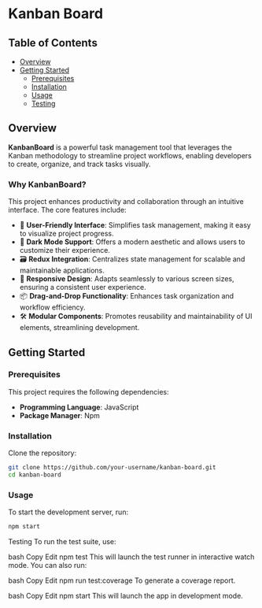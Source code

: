 # Kanban Board

## Table of Contents
- [Overview](#overview)
- [Getting Started](#getting-started)
  - [Prerequisites](#prerequisites)
  - [Installation](#installation)
  - [Usage](#usage)
  - [Testing](#testing)

## Overview

**KanbanBoard** is a powerful task management tool that leverages the Kanban methodology to streamline project workflows, enabling developers to create, organize, and track tasks visually.

### Why KanbanBoard?

This project enhances productivity and collaboration through an intuitive interface. The core features include:

- 🎨 **User-Friendly Interface**: Simplifies task management, making it easy to visualize project progress.
- 🌙 **Dark Mode Support**: Offers a modern aesthetic and allows users to customize their experience.
- 🗃️ **Redux Integration**: Centralizes state management for scalable and maintainable applications.
- 📱 **Responsive Design**: Adapts seamlessly to various screen sizes, ensuring a consistent user experience.
- 📦 **Drag-and-Drop Functionality**: Enhances task organization and workflow efficiency.
- 🛠️ **Modular Components**: Promotes reusability and maintainability of UI elements, streamlining development.

## Getting Started

### Prerequisites

This project requires the following dependencies:

- **Programming Language**: JavaScript
- **Package Manager**: Npm

### Installation

Clone the repository:

```bash
git clone https://github.com/your-username/kanban-board.git
cd kanban-board

```
### Usage

To start the development server, run:
``` bash
npm start

```

Testing
To run the test suite, use:

bash Copy Edit npm test This will launch the test runner in interactive watch mode. You can also run:

bash Copy Edit npm run test:coverage To generate a coverage report.

bash Copy Edit npm start This will launch the app in development mode.

